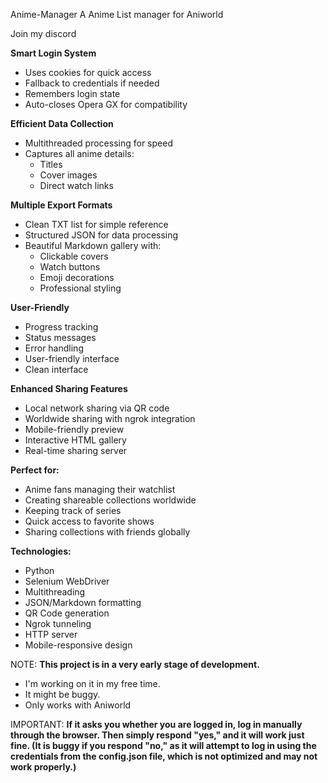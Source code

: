 Anime-Manager
A Anime List manager for Aniworld

Join my discord

**Smart Login System**

 - Uses cookies for quick access
 - Fallback to credentials if needed
 - Remembers login state
 - Auto-closes Opera GX for compatibility

**Efficient Data Collection**

 - Multithreaded processing for speed
 - Captures all anime details:
    - Titles
    - Cover images
    - Direct watch links

**Multiple Export Formats**

 - Clean TXT list for simple reference
 - Structured JSON for data processing
 - Beautiful Markdown gallery with:
    - Clickable covers
    - Watch buttons
    - Emoji decorations
    - Professional styling

**User-Friendly**

 - Progress tracking
 - Status messages
 - Error handling 
 - User-friendly interface
 - Clean interface

**Enhanced Sharing Features**

 - Local network sharing via QR code
 - Worldwide sharing with ngrok integration
 - Mobile-friendly preview
 - Interactive HTML gallery
 - Real-time sharing server

**Perfect for:**

 - Anime fans managing their watchlist
 - Creating shareable collections worldwide
 - Keeping track of series
 - Quick access to favorite shows
 - Sharing collections with friends globally

**Technologies:**

 - Python
 - Selenium WebDriver
 - Multithreading
 - JSON/Markdown formatting
 - QR Code generation
 - Ngrok tunneling
 - HTTP server
 - Mobile-responsive design



 NOTE: **This project is in a very early stage of development.**
  - I'm working on it in my free time.
  - It might be buggy.
  - Only works with Aniworld

IMPORTANT: **If it asks you whether you are logged in, log in manually through the browser. Then simply respond "yes," and it will work just fine. (It is buggy if you respond "no," as it will attempt to log in using the credentials from the config.json file, which is not optimized and may not work properly.)**

